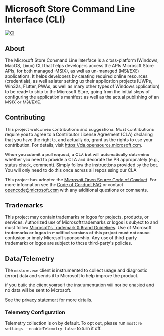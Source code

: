# Microsoft Store Command Line Interface (CLI)

[![CI](https://github.com/microsoft/msstore-cli/actions/workflows/build.yml/badge.svg)](https://github.com/microsoft/msstore-cli/actions/workflows/build.yml)

## About
The Microsoft Store Command Line Interface is a cross-platform (Windows, MacOS, Linux) CLI that helps developers access the APIs Microsoft Store APIs, for both managed (MSIX), as well as un-managed (MSI/EXE) applications. It helps developers by creating required online resources (credentials), as well as later setting up their application projects (UWPs, Win32s, Flutter, PWAs, as well as many other types of Windows application) to be ready to ship to the Microsoft Store, going from the initial steps of configuring the application's manifest, as well as the actual publishing of an MSIX or MSI/EXE.

## Contributing

This project welcomes contributions and suggestions.  Most contributions require you to agree to a
Contributor License Agreement (CLA) declaring that you have the right to, and actually do, grant us
the rights to use your contribution. For details, visit https://cla.opensource.microsoft.com.

When you submit a pull request, a CLA bot will automatically determine whether you need to provide
a CLA and decorate the PR appropriately (e.g., status check, comment). Simply follow the instructions
provided by the bot. You will only need to do this once across all repos using our CLA.

This project has adopted the [Microsoft Open Source Code of Conduct](https://opensource.microsoft.com/codeofconduct/).
For more information see the [Code of Conduct FAQ](https://opensource.microsoft.com/codeofconduct/faq/) or
contact [opencode@microsoft.com](mailto:opencode@microsoft.com) with any additional questions or comments.

## Trademarks

This project may contain trademarks or logos for projects, products, or services. Authorized use of Microsoft 
trademarks or logos is subject to and must follow 
[Microsoft's Trademark & Brand Guidelines](https://www.microsoft.com/en-us/legal/intellectualproperty/trademarks/usage/general).
Use of Microsoft trademarks or logos in modified versions of this project must not cause confusion or imply Microsoft sponsorship.
Any use of third-party trademarks or logos are subject to those third-party's policies.

## Data/Telemetry

The `msstore.exe` client is instrumented to collect usage and diagnostic (error) data and sends it to Microsoft to help improve the product.

If you build the client yourself the instrumentation will not be enabled and no data will be sent to Microsoft.

See the [privacy statement](privacy.md) for more details.

### Telemetry Configuration

Telemetry collection is on by default. To opt out, please run `msstore settings --enableTelemetry false` to turn it off.
